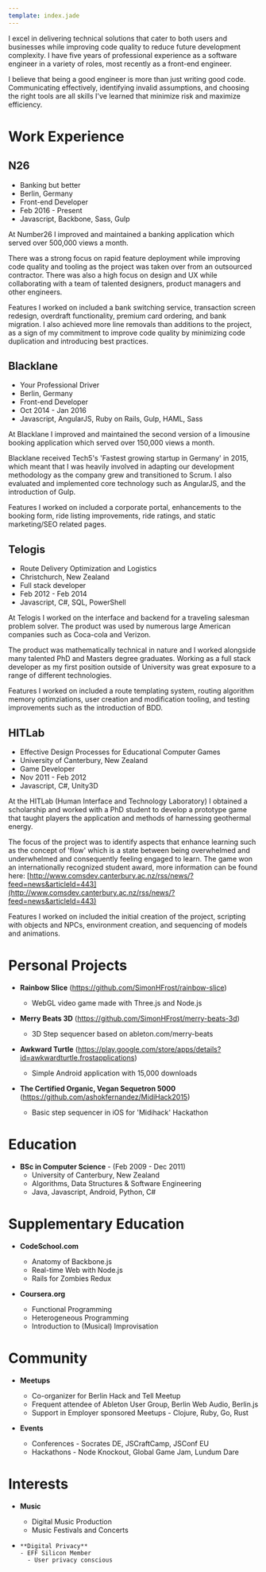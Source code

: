 ```yaml
---
template: index.jade
---
```


I excel in delivering technical solutions that cater to both users and businesses while improving code quality to reduce future development complexity. I have five years of professional experience as a software engineer in a variety of roles, most recently as a front-end engineer.

I believe that being a good engineer is more than just writing good code. Communicating effectively, identifying invalid assumptions, and choosing the right tools are all skills I've learned that minimize risk and maximize efficiency.

# Work Experience

## N26

* Banking but better
* Berlin, Germany
* Front-end Developer
* Feb 2016 - Present
* Javascript, Backbone, Sass, Gulp

At Number26 I improved and maintained a banking application which served over 500,000 views a month.

There was a strong focus on rapid feature deployment while improving code quality and tooling as the project was taken over from an outsourced contractor. There was also a high focus on design and UX while collaborating with a team of talented designers, product managers and other engineers.

Features I worked on included a bank switching service, transaction screen redesign, overdraft functionality, premium card ordering, and bank migration. I also achieved more line removals than additions to the project, as a sign of my commitment to improve code quality by minimizing code duplication and introducing best practices.

## Blacklane

* Your Professional Driver
* Berlin, Germany
* Front-end Developer
* Oct 2014 - Jan 2016
* Javascript, AngularJS, Ruby on Rails, Gulp, HAML, Sass

At Blacklane I improved and maintained the second version of a limousine booking application which served over 150,000 views a month.

Blacklane received Tech5's 'Fastest growing startup in Germany' in 2015, which meant that I was heavily involved in adapting our development methodology as the company grew and transitioned to Scrum. I also evaluated and implemented core technology such as AngularJS, and the introduction of Gulp.

Features I worked on included a corporate portal, enhancements to the booking form, ride listing improvements, ride ratings, and static marketing/SEO related pages.

## Telogis

* Route Delivery Optimization and Logistics
* Christchurch, New Zealand
* Full stack developer
* Feb 2012 - Feb 2014
* Javascript, C#, SQL, PowerShell

At Telogis I worked on the interface and backend for a traveling salesman problem solver. The product was used by numerous large American companies such as Coca-cola and Verizon.

The product was mathematically technical in nature and I worked alongside many talented PhD and Masters degree graduates. Working as a full stack developer as my first position outside of University was great exposure to a range of different technologies.

Features I worked on included a route templating system, routing algorithm memory optimziations, user creation and modification tooling, and testing improvements such as the introduction of BDD.

## HITLab

* Effective Design Processes for Educational Computer Games
* University of Canterbury, New Zealand
* Game Developer
* Nov 2011 - Feb 2012
* Javascript, C#, Unity3D

At the HITLab (Human Interface and Technology Laboratory) I obtained a scholarship and worked with a PhD student to develop a prototype game that taught players the application and methods of harnessing geothermal energy.

The focus of the project was to identify aspects that enhance learning such as the concept of 'flow' which is a state between being overwhelmed and underwhelmed and consequently feeling engaged to learn. The game won an internationally recognized student award, more information can be found here: [http://www.comsdev.canterbury.ac.nz/rss/news/?feed=news&articleId=443](http://www.comsdev.canterbury.ac.nz/rss/news/?feed=news&articleId=443)

Features I worked on included the initial creation of the project, scripting with objects and NPCs, environment creation, and sequencing of models and animations.

# Personal Projects

*   **Rainbow Slice** (https://github.com/SimonHFrost/rainbow-slice)
    - WebGL video game made with Three.js and Node.js

*   **Merry Beats 3D** (https://github.com/SimonHFrost/merry-beats-3d)
    - 3D Step sequencer based on ableton.com/merry-beats

*   **Awkward Turtle** (https://play.google.com/store/apps/details?id=awkwardturtle.frostapplications)
    - Simple Android application with 15,000 downloads

*   **The Certified Organic, Vegan Sequetron 5000** (https://github.com/ashokfernandez/MidiHack2015)
    - Basic step sequencer in iOS for 'Midihack' Hackathon


# Education

*   **BSc in Computer Science** - (Feb 2009 - Dec 2011)
    - University of Canterbury, New Zealand
    - Algorithms, Data Structures & Software Engineering
    - Java, Javascript, Android, Python, C#

# Supplementary Education

*   **CodeSchool.com**
    - Anatomy of Backbone.js
    - Real-time Web with Node.js
    - Rails for Zombies Redux

*   **Coursera.org**
    - Functional Programming
    - Heterogeneous Programming
    - Introduction to (Musical) Improvisation

# Community

* **Meetups**
	- Co-organizer for Berlin Hack and Tell Meetup
	- Frequent attendee of Ableton User Group, Berlin Web Audio, Berlin.js
	- Support in Employer sponsored Meetups - Clojure, Ruby, Go, Rust

* **Events**
	- Conferences - Socrates DE, JSCraftCamp, JSConf EU
	- Hackathons - Node Knockout, Global Game Jam, Lundum Dare

# Interests

*   **Music**
    - Digital Music Production
    - Music Festivals and Concerts

*	  **Digital Privacy**
	  - EFF Silicon Member
		- User privacy conscious
